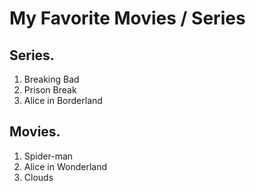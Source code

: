 # My Favorite Movies / Series

## **Series.**
1. Breaking Bad
2. Prison Break
3. Alice in Borderland

## **Movies.**
1. Spider-man
2. Alice in Wonderland
3. Clouds
